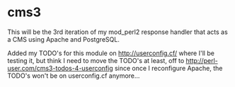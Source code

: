 # cms3
This will be the 3rd iteration of my mod_perl2 response handler that acts as a CMS using Apache and PostgreSQL.


Added my TODO's for this module on http://userconfig.cf/ where I'll be testing it, but think I need to move the TODO's at least, off to http://perl-user.com/cms3-todos-4-userconfig since once I reconfigure Apache, the TODO's won't be on userconfig.cf anymore...
